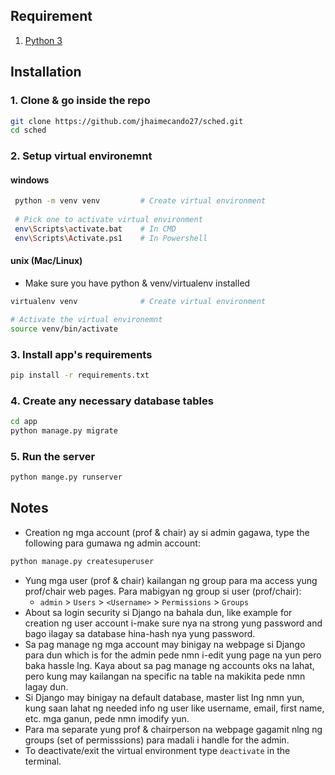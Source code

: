 ## Requirement
1. [Python 3](https://www.python.org/)

## Installation
### 1. Clone & go inside the repo
```sh
git clone https://github.com/jhaimecando27/sched.git
cd sched
```
### 2. Setup virtual environemnt
#### windows
```sh
 python -m venv venv         # Create virtual environment
 
 # Pick one to activate virtual environment
 env\Scripts\activate.bat    # In CMD
 env\Scripts\Activate.ps1    # In Powershell
```
#### unix (Mac/Linux)
- Make sure you have python & venv/virtualenv installed
```sh
virtualenv venv              # Create virtual environment

# Activate the virtual environemnt
source venv/bin/activate
```
### 3. Install app's requirements
```sh
pip install -r requirements.txt
```
### 4. Create any necessary database tables
```sh
cd app
python manage.py migrate
```
### 5. Run the server
```sh
python mange.py runserver
```
## Notes
- Creation ng mga account (prof & chair) ay si admin gagawa, type the following para gumawa ng admin account:
```sh
python manage.py createsuperuser
```
- Yung mga user (prof & chair) kailangan ng group para ma access yung prof/chair web pages. Para mabigyan ng group si user (prof/chair):
  - `admin` > `Users` > `<Username>` > `Permissions` > `Groups`
- About sa login security si Django na bahala dun, like example for creation ng user account i-make sure nya na strong yung password and bago ilagay sa database hina-hash nya yung password.
- Sa pag manage ng mga account may binigay na webpage si Django para dun which is for the admin pede nmn i-edit yung page na yun pero baka hassle lng. Kaya about sa pag manage ng accounts oks na lahat, pero kung may kailangan na specific na table na makikita pede nmn lagay dun.
- Si Django may binigay na default database, master list lng nmn yun, kung saan lahat ng needed info ng user like username, email, first name, etc. mga ganun, pede nmn imodify yun.
- Para ma separate yung prof & chairperson na webpage gagamit nlng ng groups (set of permisssions) para madali i handle for the admin.
- To deactivate/exit the virtual environment type `deactivate` in the terminal.
